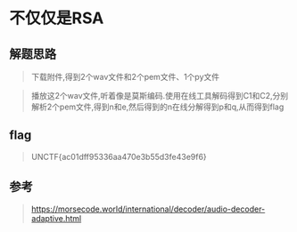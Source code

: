 # 不仅仅是RSA

## 解题思路

> 下载附件,得到2个wav文件和2个pem文件、1个py文件


> 播放这2个wav文件,听着像是莫斯编码.使用在线工具解码得到C1和C2,分别解析2个pem文件,得到n和e,然后得到的n在线分解得到p和q,从而得到flag

## flag

> UNCTF{ac01dff95336aa470e3b55d3fe43e9f6}

## 参考

> https://morsecode.world/international/decoder/audio-decoder-adaptive.html